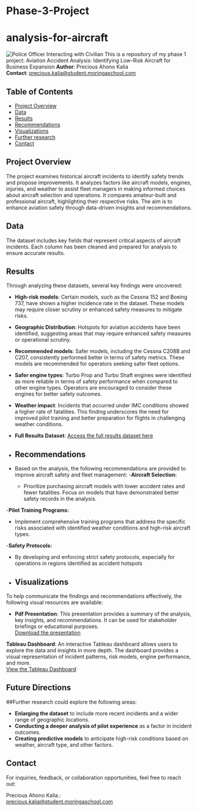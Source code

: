 # Phase-3-Project
# analysis-for-aircraft
![Police Officer Interacting with Civilian](https://example.com/police-civilian-interaction.jpg)
This is a repository  of my phase 1 project: Aviation Accident Analysis: Identifying Low-Risk Aircraft for Business Expansion
**Author**: Precious Ahono Kalia  
**Contact**: [precious.kalia@student.moringaschool.com](mailto:precious.kalia@student.moringaschool.com)


## Table of Contents

- [Project Overview](#project-overview)
- [Data](#data)
- [Results](#results)
- [Recommendations](#recommendations)
- [Visualizations](#visualizations)
- [Further research](#future-work)
- [Contact](#contact)

## Project Overview
The project examines historical aircraft incidents to identify safety trends and propose improvements. It analyzes factors like aircraft models, engines, injuries, and weather to assist fleet managers in making informed choices about aircraft selection and operations. It compares amateur-built and professional aircraft, highlighting their respective risks. The aim is to enhance aviation safety through data-driven insights and recommendations.

## Data

The dataset includes key fields that represent critical aspects of aircraft incidents. Each column has been cleaned and prepared for analysis to ensure accurate results.

## Results

Through analyzing these datasets, several key findings were uncovered:

- **High-risk models**: Certain models, such as the Cessna 152 and Boeing 737, have shown a higher incidence rate in the dataset. These models may require closer scrutiny or enhanced safety measures to mitigate risks.
- **Geographic Distribution**: Hotspots for aviation accidents have been identified, suggesting areas that may require enhanced safety measures or operational scrutiny.
-  **Recommended models**: Safer models, including the Cessna C208B and C207, consistently performed better in terms of safety metrics. These models are recommended for operators seeking safer fleet options.
  
- **Safer engine types**: Turbo Prop and Turbo Shaft engines were identified as more reliable in terms of safety performance when compared to other engine types. Operators are encouraged to consider these engines for better safety outcomes.

- **Weather impact**: Incidents that occurred under IMC conditions showed a higher rate of fatalities. This finding underscores the need for improved pilot training and better preparation for flights in challenging weather conditions.

- **Full Results Dataset**: [Access the full results dataset here]((https://github.com/ahonokalia/analysis-for-aircraft/blob/main/project.ipynb.ipynb))

- ## Recommendations
- Based on the analysis, the following recommendations are provided to improve aircraft safety and fleet management:
 -**Aircraft Selection:**
   - Prioritize purchasing aircraft models with lower accident rates and fewer fatalities. Focus on models that have demonstrated better safety records in the analysis.

 -**Pilot Training Programs:**
   - Implement comprehensive training programs that address the specific risks associated with identified weather conditions and high-risk aircraft types.

 -**Safety Protocols:**
    
   - By developing and enforcing strict safety protocols, especially for operations in regions identified as accident hotspots

   - ## Visualizations

To help communicate the findings and recommendations effectively, the following visual resources are available:

- **Pdf Presentation**: This presentation provides a summary of the analysis, key insights, and recommendations. It can be used for stakeholder briefings or educational purposes.  
  [Download the presentation](https://github.com/ahonokalia/analysis-for-aircraft/blob/main/Aviation-Safety-Aviation-Accident-Analysis-Identifying-Low-Risk-Aircraft-for-Business-Expansion.pdf)
  

**Tableau Dashboard**: An interactive Tableau dashboard allows users to explore the data and insights in more depth. The dashboard provides a visual representation of incident patterns, risk models, engine performance, and more. \
 [View the Tableau Dashboard](https://public.tableau.com/app/profile/precious.kalia/viz/projectphase1/VISUALPRESENTATION?publish=yes)
 ## Future Directions

##Further research could explore the following areas:
- **Enlarging the dataset** to include more recent incidents and a wider range of geographic locations.
- **Conducting a deeper analysis of pilot experience** as a factor in incident outcomes.
- **Creating predictive models** to anticipate high-risk conditions based on weather, aircraft type, and other factors.

## Contact

For inquiries, feedback, or collaboration opportunities, feel free to reach out:

Precious Ahono Kalia.:  
[precious.kalia@student.moringaschool.com](mailto:precious.kalia@student.moringaschool.com)

